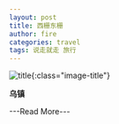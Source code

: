 ```yaml
---
layout: post
title: 西栅东栅
author: fire
categories: travel 
tags: 说走就走 旅行
---
```


![title](http://image.sideproject.cn/title/title_123.jpg){:class="image-title"}

**乌镇**


---Read More---
